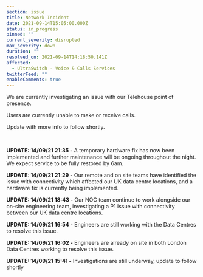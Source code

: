 ```yaml
---
section: issue
title: Network Incident
date: 2021-09-14T15:05:00.000Z
status: in_progress
pinned: ""
current_severity: disrupted
max_severity: down
duration: ""
resolved_on: 2021-09-14T14:18:50.141Z
affected:
  - UltraSwitch - Voice & Calls Services
twitterFeed: ""
enableComments: true
---
```

We are currently investigating an issue with our Telehouse point of presence.

Users are currently unable to make or receive calls.

Update with more info to follow shortly.

<br>

**UPDATE: 14/09/21 21:35 -** A temporary hardware fix has now been implemented and further maintenance will be ongoing throughout the night. We expect service to be fully restored by 6am.

**UPDATE: 14/09/21 21:29 -** Our remote and on site teams have identified the issue with connectivity which affected our UK data centre locations, and a hardware fix is currently being implemented.

**UPDATE: 14/09/21 18:43 -** 	Our NOC team continue to work alongside our on-site engineering team, investigating a P1 issue with connectivity between our UK data centre locations.

**UPDATE: 14/09/21 16:54 -** Engineers are still working with the Data Centres to resolve this issue.

**UPDATE: 14/09/21 16:02 -** Engineers are already on site in both London Data Centres working to resolve this issue.

**UPDATE: 14/09/21 15:41 -** Investigations are still underway, update to follow shortly